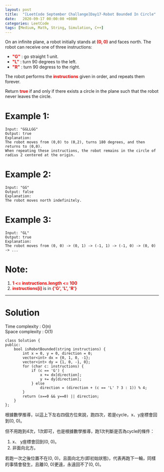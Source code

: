 ```yaml
---
layout: post
title:  "[LeetCode September Challange]Day17-Robot Bounded In Circle"
date:   2020-09-17 00:00:00 +0800
categories: LeetCode
tags: [Medium, Math, String, Simulation, C++]
---
```

On an infinite plane, a robot initially stands at **<font color="red">(0, 0)</font>** and faces north.  The robot can receive one of three instructions:  

- **<font color="red">"G"</font>** : go straight 1 unit.  
- **<font color="red">"L"</font>** : turn 90 degrees to the left.  
- **<font color="red">"R"</font>** : turn 90 degress to the right.  

The robot performs the **<font color="red">instructions</font>** given in order, and repeats them forever.  

Return **<font color="red">true</font>** if and only if there exists a circle in the plane such that the robot never leaves the circle.  

# Example 1:  
	Input: "GGLLGG"
	Output: true
	Explanation: 
	The robot moves from (0,0) to (0,2), turns 180 degrees, and then returns to (0,0).
	When repeating these instructions, the robot remains in the circle of radius 2 centered at the origin.

# Example 2:  
	Input: "GG"
	Output: false
	Explanation: 
	The robot moves north indefinitely.

# Example 3:  
	Input: "GL"
	Output: true
	Explanation: 
	The robot moves from (0, 0) -> (0, 1) -> (-1, 1) -> (-1, 0) -> (0, 0) -> ...

# Note:  
1. **<font color="red">1 <= instructions.length <= 100</font>**
2. **<font color="red">instructions[i]</font>** is in **<font color="red">{'G', 'L', 'R'}</font>**

______________________  

# Solution

Time complexity : O(n)  
Space complexity : O(1)

	class Solution {
	public:
	    bool isRobotBounded(string instructions) {
	        int x = 0, y = 0, direction = 0;
	        vector<int> dx = {0, 1, 0, -1};
	        vector<int> dy = {1, 0, -1, 0};
	        for (char c: instructions) {
	            if (c == 'G') {
	                x += dx[direction];
	                y += dy[direction];
	            } else
	                direction = (direction + (c == 'L' ? 3 : 1)) % 4;
	        }
	        return (x==0 && y==0) || direction;
	    }
	};

根據數學推導，以這上下左右四個方位來說，跑四次，若是cycle，x、y座標會回到(0, 0)。  

但不用跑到4次，1次即可，也是根據數學推導，跑1次判斷是否為cycle的條件：  
1. x、 y座標會回到(0, 0)。
2. 非面向北方。

若跑一次之後位置不在(0, 0)，且面向北方(即初始狀態)，代表再跑下一輪，同樣的事情會發生，且離(0, 0)更遠，永遠回不了(0, 0)。